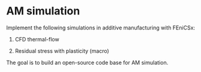 # AM simulation

Implement the following simulations in additive manufacturing with FEniCSx:

1. CFD thermal-flow

2. Residual stress with plasticity (macro)

The goal is to build an open-source code base for AM simulation.
